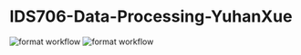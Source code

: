 # IDS706-Data-Processing-YuhanXue

![format workflow](https://github.com/nogibjj/IDS706-Github-Matrix-YuhanXue/actions/workflows/py_cicd.yml/badge.svg)
![format workflow](https://github.com/nogibjj/IDS706-Github-Matrix-YuhanXue/actions/workflows/rs_cicd.yml/badge.svg)



